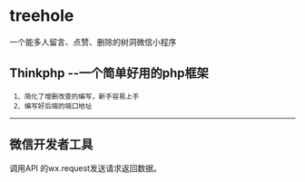 # treehole


一个能多人留言、点赞、删除的树洞微信小程序


  Thinkphp  --一个简单好用的php框架
--------
  
     1、简化了增删改查的编写，新手容易上手
     2、编写好后端的端口地址
     
  ----------------
  
  微信开发者工具
  ---------
  
  调用API 的wx.request发送请求返回数据。
 
  
